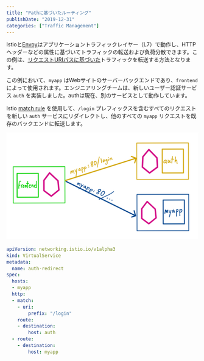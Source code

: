 ```yaml
---
title: "Pathに基づいたルーティング"
publishDate: "2019-12-31"
categories: ["Traffic Management"]
---
```


Istioと[Envoy](https://istio.io/docs/concepts/what-is-istio/#envoy)はアプリケーショントラフィックレイヤー（L7）で動作し、HTTPヘッダーなどの属性に基づいてトラフィックの転送および負荷分散できます。この例は、[リクエストURIパスに基づいた](https://istio.io/docs/concepts/traffic-management/#match-request-uri)トラフィックを転送する方法となります。

この例において、`myapp` はWebサイトのサーバーバックエンドであり、`frontend` によって使用されます。エンジニアリングチームは、新しいユーザー認証サービス `auth` を実装しました。authは現在、別のサービスとして動作しています。

Istio [match rule](https://istio.io/docs/reference/config/networking/virtual-service/#HTTPMatchRequest) を使用して、`/login` プレフィックスを含むすべてのリクエストを新しい `auth` サービスにリダイレクトし、他のすべての `myapp` リクエストを既存のバックエンドに転送します。

![URI Match with Istio](/images/path-based-urimatch.png)

```YAML
apiVersion: networking.istio.io/v1alpha3
kind: VirtualService
metadata:
  name: auth-redirect
spec:
  hosts:
  - myapp
  http:
  - match:
    - uri:
        prefix: "/login"
    route:
    - destination:
        host: auth
  - route:
    - destination:
        host: myapp
```
